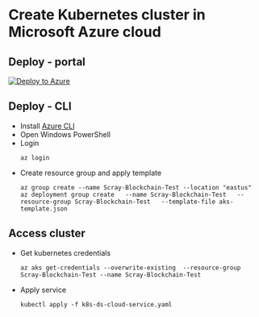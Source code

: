 # Create Kubernetes cluster in Microsoft Azure cloud

## Deploy - portal
[![Deploy to Azure](https://aka.ms/deploytoazurebutton)](https://portal.azure.com/#create/Microsoft.Template/uri/https%3A%2F%2Fraw.githubusercontent.com%2Fscray%2Fscray-ledger%2Fdevelop%2Fdeployment-environments%2Fmicrosoft-azure%2Faks-template.json)

## Deploy - CLI
* Install [Azure CLI](https://docs.microsoft.com/de-de/cli/azure/install-azure-cli)
* Open Windows PowerShell
* Login
  ```
  az login
  ```
* Create resource group and apply template
  ```
  az group create --name Scray-Blockchain-Test --location "eastus"
  az deployment group create   --name Scray-Blockchain-Test   --resource-group Scray-Blockchain-Test   --template-file aks-template.json
  ```

## Access cluster 
* Get kubernetes credentials
  ```
  az aks get-credentials --overwrite-existing  --resource-group Scray-Blockchain-Test --name Scray-Blockchain-Test
  ```
* Apply service
  ```
  kubectl apply -f k8s-ds-cloud-service.yaml
  ```